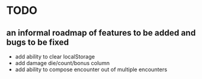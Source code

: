 # TODO
## an informal roadmap of features to be added and bugs to be fixed
* add ability to clear localStorage
* add damage die/count/bonus column
* add ability to compose encounter out of multiple encounters
